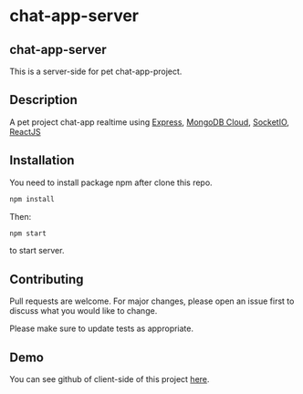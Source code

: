 # chat-app-server

## chat-app-server

This is a server-side for pet chat-app-project.

## Description

A pet project chat-app realtime using [Express](http://expressjs.com/), [MongoDB Cloud](https://www.mongodb.com/cloud), [SocketIO](https://socket.io/), [ReactJS](https://reactjs.org/)

## Installation

You need to install package npm after clone this repo.

```bash
npm install
```

Then:

```bash
npm start
```
to start server.

## Contributing

Pull requests are welcome. For major changes, please open an issue first to discuss what you would like to change.

Please make sure to update tests as appropriate.

## Demo

You can see github of client-side of this project [here](https://github.com/detectiveno2/chat-app-client).
